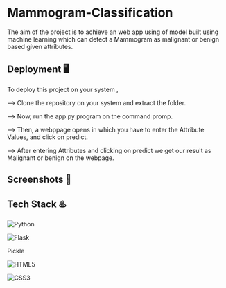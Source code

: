 # Mammogram-Classification

The aim of the project is to achieve an web app using of model built using machine learning which can detect a Mammogram as malignant or benign based given attributes.

## Deployment 🖥️

To deploy this project on your system , 

--> Clone the repository on your system and extract the folder.

--> Now, run the app.py program on the command promp.

--> Then, a webppage opens in which you have to enter the Attribute Values, and click on predict.

--> After entering Attributes and clicking on predict we get our result as Malignant or benign on the webpage.

## Screenshots 📸



## Tech Stack ♨️
![Python](https://img.shields.io/badge/python-3670A0?style=for-the-badge&logo=python&logoColor=ffdd54)

![Flask](https://img.shields.io/badge/flask-%23000.svg?style=for-the-badge&logo=flask&logoColor=white)

Pickle

![HTML5](https://img.shields.io/badge/html5-%23E34F26.svg?style=for-the-badge&logo=html5&logoColor=white)

![CSS3](https://img.shields.io/badge/css3-%231572B6.svg?style=for-the-badge&logo=css3&logoColor=white)
